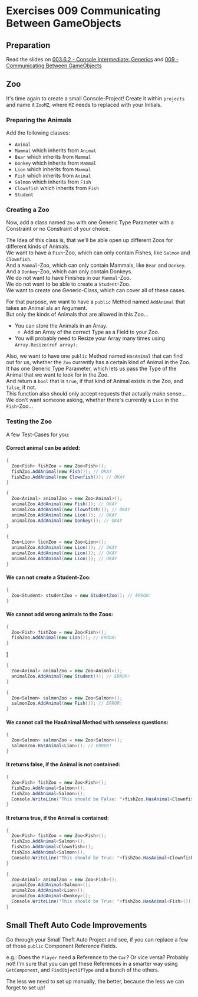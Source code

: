 # Exercises 009 Communicating Between GameObjects

## Preparation

Read the slides on [003.6.2 - Console Intermediate: Generics](https://github.com/marczaku/csharp-intermediate/blob/main/slides/003.6-console-intermediate-2-generics.md) and [009 - Communicating Between GameObjects](../slides/009-communicating-between-gameobjects.md)

## Zoo
It's time again to create a small Console-Project! Create it within `projects` and name it `ZooMZ`, where `MZ` needs to replaced with your Initials.

### Preparing the Animals

Add the following classes:
- `Animal`
- `Mammal` which inherits from `Animal`
- `Bear` which inherits from `Mammal`
- `Donkey` which inherits from `Mammal`
- `Lion` which inherits from `Mammal`
- `Fish` which inherits from `Animal`
- `Salmon` which inherits from `Fish`
- `Clownfish` which inherits from `Fish`
- `Student`

### Creating a Zoo

Now, add a class named `Zoo` with one Generic Type Parameter with a Constraint or no Constraint of your choice.

The Idea of this class is, that we'll be able open up different Zoos for different kinds of Animals.\
We want to have a `Fish`-Zoo, which can only contain Fishes, like `Salmon` and `Clownfish`.\
And a `Mammal`-Zoo, which can only contain Mammals, like `Bear` and `Donkey`.\
And a `Donkey`-Zoo, which can only contain Donkeys.\
We do not want to have Finishes in our `Mammal`-Zoo.\
We do not want to be able to create a `Student`-Zoo.\
We want to create one Generic-Class, which can cover all of these cases.

For that purpose, we want to have a `public` Method named `AddAnimal` that takes an Animal als an Argument.\
But only the kinds of Animals that are allowed in this Zoo...
- You can store the Animals in an Array.
  - Add an Array of the correct Type as a Field to your Zoo.
- You will probably need to Resize your Array many times using `Array.Resize(ref array);`

Also, we want to have one `public` Method named `HasAnimal` that can find out for us, whether the `Zoo` currently has a certain kind of Animal in the Zoo.\
It has one Generic Type Parameter, which lets us pass the Type of the Animal that we want to look for in the Zoo.\
And return a `bool` that is `true`, if that kind of Animal exists in the Zoo, and `false`, if not.\
This function also should only accept requests that actually make sense...\
We don't want someone asking, whether there's currently a `Lion` in the `Fish`-Zoo...

### Testing the Zoo

A few Test-Cases for you:

#### Correct animal can be added:

```cs
{
  Zoo<Fish> fishZoo = new Zoo<Fish>();
  fishZoo.AddAnimal(new Fish()); // OKAY
  fishZoo.AddAnimal(new Clownfish()); // OKAY
}
```

```cs
{
  Zoo<Animal> animalZoo = new Zoo<Animal>();
  animalZoo.AddAnimal(new Fish()); // OKAY
  animalZoo.AddAnimal(new Clownfish()); // OKAY
  animalZoo.AddAnimal(new Lion()); // OKAY
  animalZoo.AddAnimal(new Donkey()); // OKAY
}
```

```cs
{
  Zoo<Lion> lionZoo = new Zoo<Lion>();
  animalZoo.AddAnimal(new Lion()); // OKAY
  animalZoo.AddAnimal(new Lion()); // OKAY
  animalZoo.AddAnimal(new Lion()); // OKAY
}
```

#### We can not create a Student-Zoo:

```cs
{
  Zoo<Student> studentZoo = new StudentZoo(); // ERROR!
}
```

#### We cannot add wrong animals to the Zoos:

```cs
{
  Zoo<Fish> fishZoo = new Zoo<Fish>();
  fishZoo.AddAnimal(new Lion()); // ERROR!
}
```
]

```cs
{
  Zoo<Animal> animalZoo = new Zoo<Animal>();
  animalZoo.AddAnimal(new Student()); // ERROR!
}
```

```cs
{
  Zoo<Salmon> salmonZoo = new Zoo<Salmon>();
  salmonZoo.AddAnimal(new Fish()); // ERROR!
}
```

#### We cannot call the HasAnimal Method with senseless questions:

```cs
{
  Zoo<Salmon> salmonZoo = new Zoo<Salmon>();
  salmonZoo.HasAnimal<Lion>(); // ERROR!
}
```

#### It returns false, if the Animal is not contained:

```cs
{
  Zoo<Fish> fishZoo = new Zoo<Fish>();
  fishZoo.AddAnimal<Salmon>();
  fishZoo.AddAnimal<Salmon>();
  Console.WriteLine("This should be False: "+fishZoo.HasAnimal<Clownfish>());
}
```

#### It returns true, if the Animal is contained:

```cs
{
  Zoo<Fish> fishZoo = new Zoo<Fish>();
  fishZoo.AddAnimal<Salmon>();
  fishZoo.AddAnimal<Clownfish>();
  fishZoo.AddAnimal<Salmon>();
  Console.WriteLine("This should be True: "+fishZoo.HasAnimal<Clownfish>());
}
```

```cs
{
  Zoo<Animal> animalZoo = new Zoo<Fish>();
  animalZoo.AddAnimal<Salmon>();
  animalZoo.AddAnimal<Lion>();
  animalZoo.AddAnimal<Donkey>();
  Console.WriteLine("This should be True: "+fishZoo.HasAnimal<Fish>());
}
```

## Small Theft Auto Code Improvements

Go through your Small Theft Auto Project and see, if you can replace a few of those `public` Component Reference Fields.

e.g.: Does the `Player` need a Reference to the `Car`? Or vice versa? Probably not! I'm sure that you can get these References in a smarter way using `GetComponent`, and `FindObjectOfType` and a bunch of the others.

The less we need to set up manually, the better, because the less we can forget to set up!
